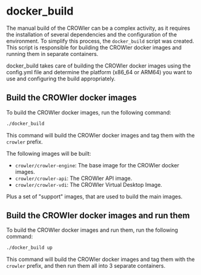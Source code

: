 # docker_build

The manual build of the CROWler can be a complex activity, as it requires the installation of several dependencies and the configuration of the environment. To simplify this process, the `docker_build` script was created. This script is responsible for building the CROWler docker images and running them in separate containers.

docker_build takes care of building the CROWler docker images using the config.yml file and determine the platform (x86_64 or ARM64) you want to use and configuring the build appropriately.

## Build the CROWler docker images

To build the CROWler docker images, run the following command:

```bash
./docker_build
```

This command will build the CROWler docker images and tag them with the `crowler` prefix.

The following images will be built:

- `crowler/crowler-engine`: The base image for the CROWler docker images.
- `crowler/crowler-api`: The CROWler API image.
- `crowler/crowler-vdi`: The CROWler Virtual Desktop Image.

Plus a set of "support" images, that are used to build the main images.

## Build the CROWler docker images and run them

To build the CROWler docker images and run them, run the following command:

```bash
./docker_build up
```

This command will build the CROWler docker images and tag them with the `crowler` prefix, and then run them all into 3 separate containers.
